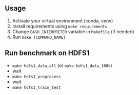 ## Usage

1. Activate your virtual environment (conda, venv)
2. Install requirements using `make requirements`
3. Change `BASH_INTERPRETER` variable in `Makefile` (if needed)
4. Run `make {COMMAND_NAME}`

## Run benchmark on HDFS1

- `make hdfs1_data_all` (or `make hdfs1_data_100k`)
- wait
- `make hdfs1_preprocess`
- wait
- `make hdfs1_train_test`
